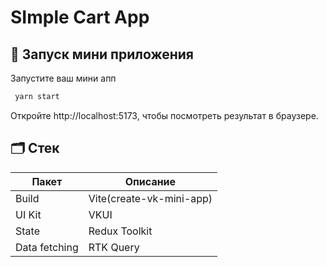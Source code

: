 # SImple Cart App

## 🚀 Запуск мини приложения

Запустите ваш мини апп

```sh
 yarn start
```

Откройте http://localhost:5173, чтобы посмотреть результат в браузере.

## 🗂️ Стек

| Пакет         | Описание                 |
| ------------- | ------------------------ |
| Build         | Vite(create-vk-mini-app) |
| UI Kit        | VKUI                     |
| State         | Redux Toolkit            |
| Data fetching | RTK Query                |
